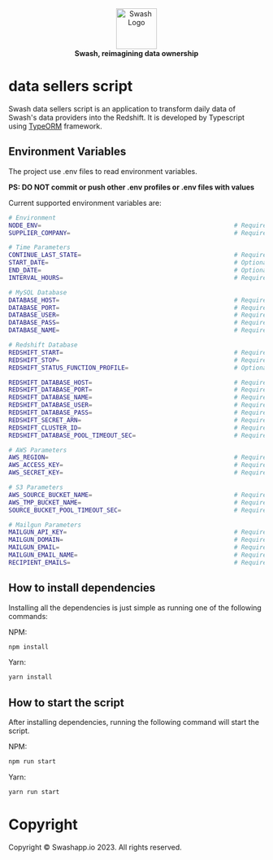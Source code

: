 
<div align="center">
    <a href="https://swashapp.io/" target="blank">
        <img src="https://swashapp.io/static/images/logo/swash/s-logo.svg" width="80" alt="Swash Logo" />
    </a>
</div>

<div align="center">
    <b>Swash, reimagining data ownership</b>
</div>

# data sellers script

Swash data sellers script is an application to transform daily data of Swash's data providers into the Redshift. It is developed by Typescript using [TypeORM](https://typeorm.io) framework.

## Environment Variables

The project use .env files to read environment variables.

**PS: DO NOT commit or push other .env profiles or .env files with values**

Current supported environment variables are:

```bash
# Environment
NODE_ENV=                                                     # Required, environment mode (development|production)
SUPPLIER_COMPANY=                                             # Required, data supplier company

# Time Parameters
CONTINUE_LAST_STATE=                                          # Required, continue from the last state that was saved in the database, or start over at START-DATE (true|false)
START_DATE=                                                   # Optional, from date (example: 02-19-2023 00:00:00)
END_DATE=                                                     # Optional, to date (example: 02-20-2023 00:00:00)
INTERVAL_HOURS=                                               # Required, time interval of each data transforming (default: 1)

# MySQL Database
DATABASE_HOST=                                                # Required, Url of the mysql service. Default: 127.0.0.1 
DATABASE_PORT=                                                # Required, Port of the mysql service. Default: 13306
DATABASE_USER=                                                # Required, Username of the mysql service.
DATABASE_PASS=                                                # Required, Password of the mysql service.
DATABASE_NAME=                                                # Required, Database of the mysql service.

# Redshift Database
REDSHIFT_START=                                               # Required, start redshift service or not (true|false)
REDSHIFT_STOP=                                                # Required, stop redshift service or not (true|false)
REDSHIFT_STATUS_FUNCTION_PROFILE=                             # Optional, user's profile name which has access to start and stop the redshift

REDSHIFT_DATABASE_HOST=                                       # Required, Url of the redshift service
REDSHIFT_DATABASE_PORT=                                       # Required, Port of the redshift service. Default: 5439
REDSHIFT_DATABASE_NAME=                                       # Required, Database of the redshift service
REDSHIFT_DATABASE_USER=                                       # Required, Username of the redshift service
REDSHIFT_DATABASE_PASS=                                       # Required, Password of the redshift service
REDSHIFT_SECRET_ARN=                                          # Required, secret ARN of the redshift service
REDSHIFT_CLUSTER_ID=                                          # Required, cluster identifier of the redshift service
REDSHIFT_DATABASE_POOL_TIMEOUT_SEC=                           # Required, pooling the raw data receipt timeout

# AWS Parameters
AWS_REGION=                                                   # Required, aws region
AWS_ACCESS_KEY=                                               # Required, aws access key
AWS_SECRET_KEY=                                               # Required, aws secret key

# S3 Parameters
AWS_SOURCE_BUCKET_NAME=                                       # Required, seller bucket's name
AWS_TMP_BUCKET_NAME=                                          # Required, swash archive bucket's name
SOURCE_BUCKET_POOL_TIMEOUT_SEC=                               # Required, seller bucket's pooling timeout

# Mailgun Parameters
MAILGUN_API_KEY=                                              # Required, mailgun API key
MAILGUN_DOMAIN=                                               # Required, mailgun domain (example: sandbox44e4f6dsds60fdfdsghv92adsds1c0c11d.mailgun.org)
MAILGUN_EMAIL=                                                # Required, mailgun email (example: data_sellers_script@sandbox44e4f6dsds60fdfdsghv92adsds1c0c11d.mailgun.org)
MAILGUN_EMAIL_NAME=                                           # Required, mailgun email name (example: Data sellers Script)
RECIPIENT_EMAILS=                                             # Required, recipient emails (eparated by comma)

```

## How to install dependencies

Installing all the dependencies is just simple as running one of the following commands:

NPM:

```bash
npm install
```

Yarn:

```bash
yarn install
```

## How to start the script

After installing dependencies, running the following command will start the script.

NPM:

```bash
npm run start
```

Yarn:

```bash
yarn run start
```

# Copyright

Copyright © Swashapp.io 2023. All rights reserved.
